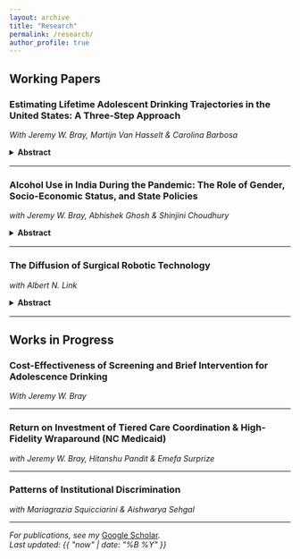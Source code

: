 ```yaml
---
layout: archive
title: "Research"
permalink: /research/
author_profile: true
---
```




## Working Papers

### Estimating Lifetime Adolescent Drinking Trajectories in the United States: A Three-Step Approach
*With Jeremy W. Bray, Martijn Van Hasselt & Carolina Barbosa*

<details>
  <summary><strong>Abstract</strong></summary>
  <div markdown="1">
Background: Understanding drinking trajectories from adolescence to old age is crucial for assessing the long-term effects of intervention programs for adolescent drinking. This study estimates transition probabilities between alcohol consumption levels to understand the long-term drinking trajectories of adolescents in the U.S. 
    
Methods: We used Bayesian Simulation to compute transition probabilities from age 12 to 65 in the U.S. for four drinking risk levels (low, medium, high, very high), abstinence, and alcohol dependence. Estimated transition probabilities were calibrated using simulated annealing. 

Results:  Across 16 age groups, the 1-year probability of remaining in the same state from age 12 to 65 averaged 0.84 (abstinent), 0.47 (low risk), 0.31 (medium risk), 0.33 (high risk), 0.33 (very high risk), and 0.49 (alcohol dependence). The probability of remaining abstinent decreased significantly at age 21 and then increased gradually over time. People in higher risk drinking states had a higher probability of transitioning to alcohol dependence.  

Limitations: This study lacks prior data on transitioning from alcohol dependence to other drinking states among adolescents, leading to potentially inaccurate transition probabilities. Additionally, while transition probabilities were estimated by sex, other factors such as race, geography, and religion were not considered, limiting the model’s generalizability.

Conclusion: Transition probabilities for alcohol use states are essential to understanding the progression of alcohol use over a lifetime. These transition probabilities can also be used as inputs to model the long-term impacts of intervention programs for adolescent drinking.

Implications: These findings provide a framework for evaluating intervention programs and guiding healthcare resource allocation to reduce adolescent alcohol consumption.

  </div>
</details>

---

### Alcohol Use in India During the Pandemic: The Role of Gender, Socio-Economic Status, and State Policies
*with Jeremy W. Bray, Abhishek Ghosh & Shinjini Choudhury*

<details>
  <summary><strong>Abstract</strong></summary>
  <div markdown="1">
Objectives
    
This study investigates the change in alcohol use following the COVID-19 lockdown in India, with a focus on gender differences and the influence of socioeconomic status and state policies.

Methods 

Data were sourced from the National Family Health Survey (NFHS-5), comprising 13 states and Union Territories, conducted in two phases: pre-lockdown (June 2019 to January 2020) and post-lockdown (October 2020 to May 2021). The NFHS-5 used a multi-stage sampling approach that was stratified by gender. The analysis included 312,101 respondents, with 128,258 surveyed pre-lockdown and 183,843 post-lockdowns. Outcome variables were alcohol use and frequency of use, categorized into abstinence, less than once a week, about once a week, and almost every day.

Results

Women showed a 0.15% decrease in abstinence (p = .006), with increases in drinking frequencies, particularly among rural women, those with no education (p < .001), and the poorest economic groups (p < .001). Conversely, women with higher education (p < .001) and from scheduled tribes (p < .001) increased their abstinence. Men showed a 1.64% increase in abstinence (p < .001), with significant decreases in drinking frequencies, especially in urban areas (p < .001), higher education (p = .002), and the richest groups (p < .001). Men in states with restricted sales policies saw an increase in abstinence (p < .001), while women in these states increased their drinking frequency. 

Conclusion 

The COVID-19 lockdown had a differential impact on alcohol use among men and women in India, highlighting the need for gender-responsive alcohol policies. 

  </div>
</details>

---

### The Diffusion of Surgical Robotic Technology
*with Albert N. Link*

<details>
  <summary><strong>Abstract</strong></summary>
  <div markdown="1">
An understanding of the diffusion of surgical robotic technology is a contribution to the academic literature on the diffusion of new technology in itself, and also it is a precursor to effective U.S. public policies toward this burgeoning new technology.  Using patent application information from filings with the U.S. Patent and Trademark Office, we characterize the diffusion of this technology in terms of a traditional S-curve model.  We also hypothesize a theory of the distribution of surgical robotic technology, and we test our theory empirically.  Our findings are a precursor to the promulgation of public sector performance standards for the use of the technology in open surgery.
  </div>
</details>

---

## Works in Progress

### Cost-Effectiveness of Screening and Brief Intervention for Adolescence Drinking
*With Jeremy W. Bray*

---

### Return on Investment of Tiered Care Coordination & High-Fidelity Wraparound (NC Medicaid)
*with Jeremy W. Bray, Hitanshu Pandit & Emefa Surprize*

---

### Patterns of Institutional Discrimination
*with Mariagrazia Squicciarini & Aishwarya Sehgal*

---

*For publications, see my* [Google Scholar](https://scholar.google.com/citations?user=4VnVTm8AAAAJ).  
*Last updated: {{ "now" | date: "%B %Y" }}*

<style>
  details summary { cursor: pointer; }
  details { margin: 0.4rem 0 1rem; }
  button { padding: 0.35rem 0.6rem; margin-right: 0.4rem; }
</style>
<script>
  (function(){
    const expandBtn = document.getElementById('expand');
    const collapseBtn = document.getElementById('collapse');
    const all = () => Array.from(document.querySelectorAll('details'));
    expandBtn?.addEventListener('click', () => all().forEach(d => d.open = true));
    collapseBtn?.addEventListener('click', () => all().forEach(d => d.open = false));
  })();
</script>


